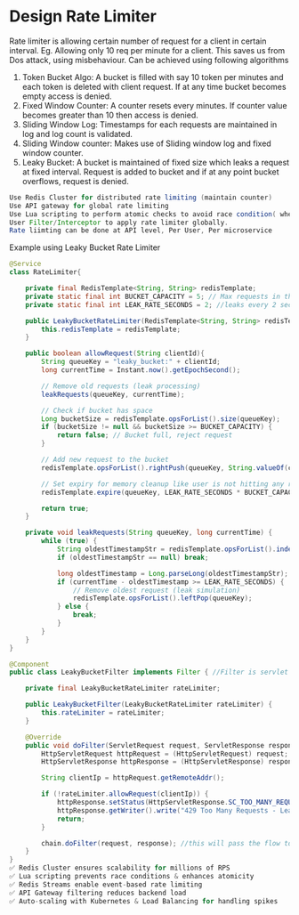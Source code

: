 # Design Rate Limiter
Rate limiter is allowing certain number of request for a client in certain interval. Eg. Allowing only 10 req per minute for a client.
This saves us from Dos attack, using misbehaviour. Can be achieved using following algorithms
1. Token Bucket Algo: A bucket is filled with say 10 token per minutes and each token is deleted with client request. If at any time bucket becomes empty access is denied.
2. Fixed Window Counter: A counter resets every minutes. If counter value becomes greater than 10 then access is denied.
3. Sliding Window Log: Timestamps for each requests are maintained in log and log count is validated.
4. Sliding Window counter: Makes use of Sliding window log and fixed window counter.
5. Leaky Bucket: A bucket is maintained of fixed size which leaks a request at fixed interval. Request is added to bucket and if at any point bucket overflows, request is denied.

```java
Use Redis Cluster for distributed rate limiting (maintain counter)
Use API gateway for global rate limiting
Use Lua scripting to perform atomic checks to avoid race condition( when concurrent thread read counter value then there could be mismatch)
User Filter/Interceptor to apply rate limiter globally.
Rate liimting can be done at API level, Per User, Per microservice
```

Example using Leaky Bucket Rate Limiter
```java
@Service
class RateLimiter{

    private final RedisTemplate<String, String> redisTemplate;
    private static final int BUCKET_CAPACITY = 5; // Max requests in the bucket
    private static final int LEAK_RATE_SECONDS = 2; //leaks every 2 seconds

    public LeakyBucketRateLimiter(RedisTemplate<String, String> redisTemplate) {
        this.redisTemplate = redisTemplate;
    }

    public boolean allowRequest(String clientId){
        String queueKey = "leaky_bucket:" + clientId;
        long currentTime = Instant.now().getEpochSecond();

        // Remove old requests (leak processing)
        leakRequests(queueKey, currentTime);

        // Check if bucket has space
        Long bucketSize = redisTemplate.opsForList().size(queueKey);
        if (bucketSize != null && bucketSize >= BUCKET_CAPACITY) {
            return false; // Bucket full, reject request
        }

        // Add new request to the bucket
        redisTemplate.opsForList().rightPush(queueKey, String.valueOf(currentTime));

        // Set expiry for memory cleanup like user is not hitting any request then we expire the key after 10 seconds
        redisTemplate.expire(queueKey, LEAK_RATE_SECONDS * BUCKET_CAPACITY, TimeUnit.SECONDS);

        return true;
    }

    private void leakRequests(String queueKey, long currentTime) {
        while (true) {
            String oldestTimestampStr = redisTemplate.opsForList().index(queueKey, 0);
            if (oldestTimestampStr == null) break;

            long oldestTimestamp = Long.parseLong(oldestTimestampStr);
            if (currentTime - oldestTimestamp >= LEAK_RATE_SECONDS) {
                // Remove oldest request (leak simulation)
                redisTemplate.opsForList().leftPop(queueKey);
            } else {
                break;
            }
        }
    }
}

@Component
public class LeakyBucketFilter implements Filter { //Filter is servlet filter which will intercept all http requets

    private final LeakyBucketRateLimiter rateLimiter;

    public LeakyBucketFilter(LeakyBucketRateLimiter rateLimiter) {
        this.rateLimiter = rateLimiter;
    }

    @Override
    public void doFilter(ServletRequest request, ServletResponse response, FilterChain chain) throws IOException, ServletException {
        HttpServletRequest httpRequest = (HttpServletRequest) request;
        HttpServletResponse httpResponse = (HttpServletResponse) response;

        String clientIp = httpRequest.getRemoteAddr();

        if (!rateLimiter.allowRequest(clientIp)) {
            httpResponse.setStatus(HttpServletResponse.SC_TOO_MANY_REQUESTS);
            httpResponse.getWriter().write("429 Too Many Requests - Leaky bucket full.");
            return;
        }

        chain.doFilter(request, response); //this will pass the flow to next filter or controller
    }
}
✅ Redis Cluster ensures scalability for millions of RPS
✅ Lua scripting prevents race conditions & enhances atomicity
✅ Redis Streams enable event-based rate limiting
✅ API Gateway filtering reduces backend load
✅ Auto-scaling with Kubernetes & Load Balancing for handling spikes
```
